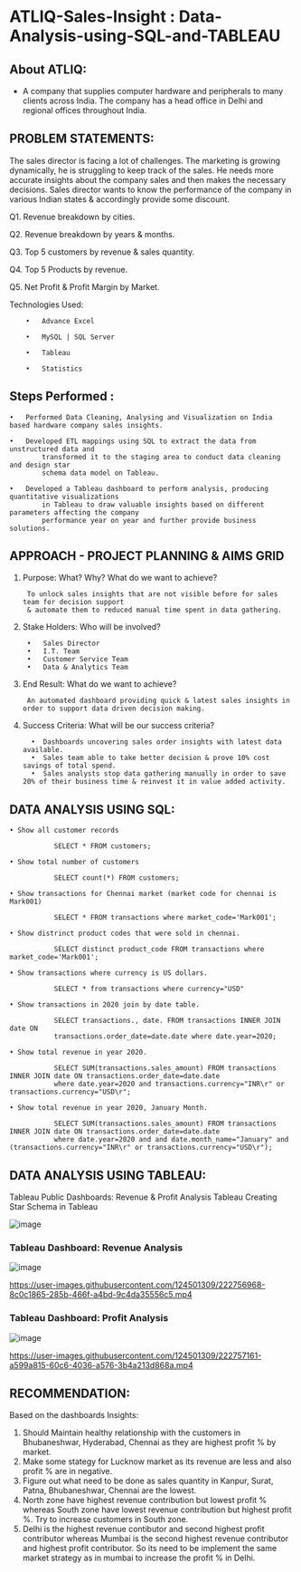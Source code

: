 # ATLIQ-Sales-Insight : Data-Analysis-using-SQL-and-TABLEAU




## About ATLIQ: 

* A company that supplies computer hardware and peripherals to many clients across India. The company has a head office in Delhi and regional offices throughout India.
        
## PROBLEM STATEMENTS:
The sales director is facing a lot of challenges. The marketing is growing dynamically, he is struggling to keep track of the sales. He needs more accurate insights about the company sales and then makes the necessary decisions.
Sales director wants to know the performance of the company in various Indian states & accordingly provide some discount.

Q1. Revenue breakdown by cities.

Q2. Revenue breakdown by years & months. 

Q3. Top 5 customers by revenue & sales quantity.

Q4. Top 5 Products by revenue.

Q5. Net Profit & Profit Margin by Market.

Technologies Used: 

        •	Advance Excel

        •	MySQL | SQL Server

        •	Tableau

        •	Statistics
        
## Steps Performed : 


    •	Performed Data Cleaning, Analysing and Visualization on India based hardware company sales insights.

    •	Developed ETL mappings using SQL to extract the data from unstructured data and 
            transformed it to the staging area to conduct data cleaning and design star 
            schema data model on Tableau.

    •	Developed a Tableau dashboard to perform analysis, producing quantitative visualizations 
            in Tableau to draw valuable insights based on different parameters affecting the company 
            performance year on year and further provide business solutions.




## APPROACH - PROJECT PLANNING & AIMS GRID

1. Purpose: What? Why? What do we want to achieve?

        To unlock sales insights that are not visible before for sales team for decision support 
        & automate them to reduced manual time spent in data gathering.

2. Stake Holders: Who will be involved?
    
        •	Sales Director
        •	I.T. Team
        •	Customer Service Team
        •	Data & Analytics Team

3. End Result: What do we want to achieve?

        An automated dashboard providing quick & latest sales insights in order to support data driven decision making.

4. Success Criteria: What will be our success criteria?
    
         •	Dashboards uncovering sales order insights with latest data available.
         •	Sales team able to take better decision & prove 10% cost savings of total spend.
         •	Sales analysts stop data gathering manually in order to save 20% of their business time & reinvest it in value added activity.


## DATA ANALYSIS USING SQL:

    • Show all customer records
               
               SELECT * FROM customers;
    
    • Show total number of customers
               
               SELECT count(*) FROM customers;
    
    • Show transactions for Chennai market (market code for chennai is Mark001)
               
               SELECT * FROM transactions where market_code='Mark001';
    
    • Show distrinct product codes that were sold in chennai.
               
               SELECT distinct product_code FROM transactions where market_code='Mark001';
    
    • Show transactions where currency is US dollars.
               
               SELECT * from transactions where currency="USD"
    
    • Show transactions in 2020 join by date table.
               
               SELECT transactions., date. FROM transactions INNER JOIN date ON 
               transactions.order_date=date.date where date.year=2020;
    
    • Show total revenue in year 2020.
               
               SELECT SUM(transactions.sales_amount) FROM transactions INNER JOIN date ON transactions.order_date=date.date 
               where date.year=2020 and transactions.currency="INR\r" or transactions.currency="USD\r";
    
    • Show total revenue in year 2020, January Month.
        
               SELECT SUM(transactions.sales_amount) FROM transactions INNER JOIN date ON transactions.order_date=date.date 
               where date.year=2020 and and date.month_name="January" and (transactions.currency="INR\r" or transactions.currency="USD\r");


## DATA ANALYSIS USING TABLEAU:

Tableau Public Dashboards: Revenue & Profit Analysis Tableau
Creating Star Schema in Tableau

![image](https://user-images.githubusercontent.com/124501309/216817919-d2377269-7a72-4a35-9350-8c7cd49da89c.png)

### Tableau Dashboard: Revenue Analysis

![image](https://user-images.githubusercontent.com/124501309/222758757-53ebef06-c95d-4aa1-bd16-cb38b2d2dfd8.png)



https://user-images.githubusercontent.com/124501309/222756968-8c0c1865-285b-466f-a4bd-9c4da35556c5.mp4

### Tableau Dashboard: Profit Analysis

![image](https://user-images.githubusercontent.com/124501309/222758196-8164d673-9904-4ed7-9e29-d97e6bf9517d.png)

https://user-images.githubusercontent.com/124501309/222757161-a599a815-60c6-4036-a576-3b4a213d868a.mp4

## RECOMMENDATION:

Based on the dashboards Insights:

  1) Should Maintain healthy relationship with the customers in Bhubaneshwar, Hyderabad, Chennai as they are highest profit % by market.
  2) Make some stategy for Lucknow market as its revenue are less and also profit % are in negative.
  3) Figure out what need to be done as sales quantity in Kanpur, Surat, Patna, Bhubaneshwar, Chennai are the lowest.
  4) North zone have highest revenue contribution but lowest profit % whereas South zone have lowest revenue contribution but highest profit %. Try to increase customers in South zone.
  5) Delhi is the highest revenue contibutor and second highest profit contributor whereas Mumbai is the second highest revenue contributor and highest profit contributor. So its need to be implement the same market strategy as in mumbai to increase the profit % in Delhi.

